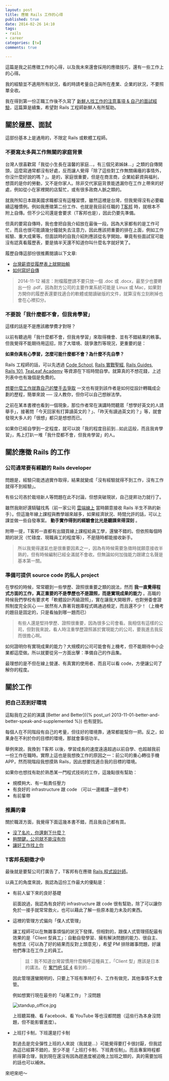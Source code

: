 ```yaml
---
layout: post
title: 應徵 Rails 工作的心得
published: true
date: 2014-02-26 14:10
tags:
- rails
- career
categories: [tw]
comments: true

---
```

這篇是我之前應徵工作的心得，以及我未來還會採用的應徵技巧，還有一些工作上的心得。

我的經驗並不適用所有狀況，看的時請考量自己與所在產業、企業的狀況，不要照單全收。

我在得到第一份正職工作後不久寫了 [新鮮人找工作的注意事項 & 自己的面試經驗](http://littlebmix.blogspot.tw/2011/09/blog-post.html)，這篇算是續集，希望對 Rails 工程師新鮮人有所幫助。

## 關於履歷、面試

這部份基本上是通用的，不限定 Rails 或軟體工程師。

### 不要寫太多與工作無關的家庭背景

台灣人很喜歡寫「我從小生長在溫馨的家庭...，有三個兄弟姊妹...」之類的自傳開頭，這麼寫通常都沒有好處，反而讓人覺得「除了這些對工作無關痛癢的事情外，你沒什麼好說的嗎？」。是的，家庭很重要，但是在商言商，企業給薪資與福利，想買的是你的勞動，又不是你家人。除非交代家庭背景能透漏你在工作上帶來的好處，例如從小在家裡開的店幫忙，或有很多政商人脈之類的。

就我所知日本跟美國求職都沒有這種習慣，雖然這裡是台灣，但我覺得沒有必要繼續這種慣例。例如我應徵第二份工作、也就是我目前任職的 [T客邦](http://www.techbang.com/) 時，就根本不附上自傳。但不少公司還是會要求（T客邦也是），因此仍要先準備。

但真的要寫自傳時，我也會把自我介紹放在最後一段。因為大家都有的是工作可忙，而且也很可能讀幾分鐘就失去注意力，因此應該把重要的排在上面，例如工作經驗、重大成果等。但面談時的自我介紹則應該從名字開始，畢竟有些面試官可能沒有認真看履歷表，要是搞半天還不知道你叫什麼名字就好笑了。

履歷自傳這部份很推薦閱讀以下文章:

* [台灣薪資從履歷表上就開始輸](http://accrcw75.pixnet.net/blog/post/53350970)
* [如何寫好自傳](http://www.projectup.net/blog/index.php?option=com_content&view=article&id=6539%3A2011-10-05-19-36-02&Itemid=25)

> 2014-11-12 補言：附檔履歷請不要只放一個 .doc 或 .docx，最至少也要轉出一份 .pdf，因為對方公司的主要作業系統可能是 Linux 或 Mac，如果對方開你的履歷表還要找適合的軟體或閱讀破版的文件，就算沒有立刻刷掉也會在心裡扣分。

### 不要說「我什麼都不會，但我肯學習」

這樣的話是不是應該繳學費才對呀？

以前有聽過用「我什麼都不會，但我肯學習」來取得機會、並有不錯結果的軼事。但我覺得不能期待用這招，除了大環境、競爭激烈等現況，更重要的是：

**如果你真有心學習，怎麼可能什麼都不會？為什麼不先自學？**

Rails 工程師的話，可以先透過 [Code School](https://www.codeschool.com/), [Rails 實戰聖經](http://ihower.tw/rails3/), [Rails Guides](http://guides.rubyonrails.org/), [Rails 101](http://rails-101.logdown.com/), [TeaLeaf Academy](https://www.gotealeaf.com/) 等資源在下班時間自學。就算真的不想花錢，上述列表中也有幾個是免費的。

[想要什麼工作就靠自己的雙手去爭取](http://norika.tw/?p=2218) 一文也有提到該作者是如何從設計轉職成企劃的歷程，簡單來說 ── 沒人教你，但你可以自己想辦法學。

之前在某本書裡也看到一個現象，那位作者常在演講時問聽眾「想學好英文的人請舉手」，接著問「今天回家有打算讀英文的？」、「昨天有讀過英文的？」等，就會發現大多人的「很想」都只是想想而已。

如果你已經自學到一定程度，就可以說「我的程度目前到...如此這般，而且我肯學習」，馬上打趴一堆「我什麼都不會，但我肯學習」的人。

## 關於應徵 Rails 的工作

### 公司通常要有經驗的 Rails developer

問題是，經驗只能透過實作取得，結果就變成「沒有經驗就得不到工作，沒有工作就得不到經驗」。

有些公司吝於栽培新人等問題在此不討論，但想突破現狀，自己提昇功力就行了。

雖然我剛好還騎驢找馬（前一家公司 [雲端線上](http://cloudonline.com.tw/?lang=zh-hant) 當時願意接收 Rails 半生不熟的新手）。但這幾年線上課程與教學越來越多，如果經濟狀況、時間允許的話，可以上課並做一些自發專案。 **動手實作得到的經驗會比光是聽課來得深刻** 。

附帶一提，T客邦一直都有出錢買線上課程給員工學，還蠻不錯的。但依照每個時期的狀況（忙碌度、現職員工的程度等），不是隨時都能接收新手。

> 所以我覺得運氣也是很重要因素之一，因為有時候需要急徵時就願意接收半熟的，但有時候編制已經全滿就不會收。但無論如何加強能力跟建立名聲是基本第一關。

### 準備可提供 source code 的私人 project

在學校的時候，常常聽到一些學歷、證照很重要之類的說法，然而 **我一直覺得程式方面的工作，真正重要的不是學歷也不是證照，而是實現成果的能力** 。高職的時候我們學校有要求考「軟體設計丙級證照」，實在讓我大開眼界，也對勞委會證照制度完全灰心 ── 居然有人靠著背題庫程式碼通過檢定，而且還不少！（上機考的題目是固定的，只是看抽到哪一題而已）

> 有些人還是堅持學歷、證照很重要，因為很多公司會看。我相信有這樣的公司，但對我來說，看人時注重學歷證照甚於實現能力的公司，要我進去我反而很擔心啊。

如何證明你有實現成果的能力？大規模的公司可能會有上機考，但不能期待中小企業都這麼做。所以就要從另一方面出擊：準備自己的作品集。

最理想的是不但在線上營運、有真實的使用者、而且可以看 code，方便讓公司了解你的程度。

## 關於工作

### 把自己丟到好環境

這點我在之前的演講 [Better and Better]({% post_url 2013-11-01-better-and-better-speak-and-supplemented %}) 也有提到。

每個人在不同階段有自己的考量，但往好的環境靠，通常都能幫你一把。反之，如果身在不利於你的目標的環境，那就會事倍功半。

舉例來說，我換到 T客邦 以後，學習成長的速度遠遠超過以前自學、也超越我前一份工作在職時。實際上這也是我想換工作的原因之一：前公司的重心轉往手機 APP，然而現階段我想摸熟 Rails，因此想要找適合我的目標的環境。

如果你也想找有助於熟悉某一門程式技術的工作，這幾點很有幫助：

* 規模夠大、有一點責任壓力
* 有良好的 infrastructure 跟 code （可以一邊維護一邊參考）
* 有前輩帶

### 推薦的書

關於職涯方面，我覺得下面這幾本書不錯，而且我自己都有買。

* [沒了名片，你還剩下什麼？](http://www.books.com.tw/exep/assp.php/bruceli/products/0010624132)
* [夠關鍵，公司就不能沒有你](http://www.books.com.tw/exep/assp.php/bruceli/products/0010520893)
* [讓好工作找上你](http://www.books.com.tw/exep/assp.php/bruceli/products/0010470387)

### T客邦長期徵才中

最後就是要幫公司打廣告了，T客邦有在應徵 [Rails 程式設計師](http://jobs.inside.com.tw/jobs/2058-rails-%E7%A8%8B%E5%BC%8F%E8%A8%AD%E8%A8%88%E5%B8%AB-t%E5%AE%A2%E9%82%A6%E5%9F%8E%E9%82%A6%E6%96%87%E5%8C%96%E4%BA%8B%E6%A5%AD%E8%82%A1%E4%BB%BD%E6%9C%89%E9%99%90%E5%85%AC%E5%8F%B8)。

以員工的角度來說，我認為這份工作最大的優點是：

* 有前人留下來的良好基礎

  前面說過，我認為有良好的 infrastructure 跟 code 很有幫助，除了可以讓你免於一接手就常常救火，也可以藉此了解一些原本能力未及的東西。

* 這裡的管理方式偏向「僕人式管理」

  讓工程師可以在無雜事煩惱的狀況下發揮。但相對的，跟僕人式管理搭配最有效果的是「Client 型員工」：自動自發學習、擁有解決問題的能力、很自主、有想法（可以為了好的結果而反對上頭意見），希望 PM 排除雜事問題，好讓他們專注在工作上的員工。

  > 註：我不知道台灣習慣用什麼稱呼這種員工，「Client 型」應該是日本的講法。在 [奮鬥吧 SE 4](http://www.books.com.tw/exep/assp.php/bruceli/products/0010518350) 看到的...

  因此管理還蠻開明的，只要上下班有準時打卡、工作有做完，其他事情不太會管。

  例如想實行現在最夯的「站著工作」？沒問題

  ![standup_office.jpg](http://user-image.logdown.io/user/82/blog/82/post/178895/P3OVl4TXRqmDPbfrmocH_2014-02-18%2011.46.46.jpg)

  上班聽耳機、看 Facebook、看 YouTube 等也沒都問題（這些行為本身沒問題，但不能影響進度）。

* 上班打卡制，下班還是打卡制

  對過去是完全彈性上班的人來說（我就是...）可能覺得要打卡很討厭，但我認為這已經算不錯的，至少不是「上班打卡制、下班責任制」。而且專案時程都抓得算合理，我到現在還沒有因為趕進度被迫晚上加班之類的，真的需要加班的話也可以補休。

來吧來吧～
